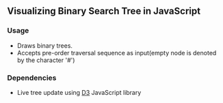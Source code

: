 ## Visualizing Binary Search Tree in JavaScript
### Usage
* Draws binary trees.
* Accepts pre-order traversal sequence as input(empty node is denoted by the character '#')
### Dependencies
* Live tree update using [D3](https://d3js.org/) JavaScript library


